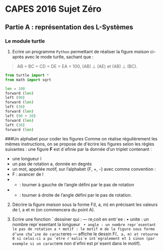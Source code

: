 ﻿# CAPES 2016 Sujet Zéro

## Partie A : représentation des L-Systèmes
### Le module turtle

1. Ecrire un programme `Python` permettant de réaliser la figure *maison* ci-après avec le mode turtle, sachant que :
>  AB = BC = CD = DE = EA = 100, (AB) ⊥ (AE) et (AB) ⊥ (BC).

```python
from turtle import *
from math import sqrt

len = 100
forward (len)
left (90)
forward (len)
left (30)    
forward (len)
left (90 + 30)
forward (len)
left (30)    
forward (len)
```

###Un alphabet pour coder les figures
Comme on réalise régulièrement les mêmes instructions, on se propose de d'écrire les figures selon les règles suivantes : une figure **F** est d´efinie par la donnée d’un triplet contenant :
- une longueur l
- un pas de rotation a, donnée en degrés
- un mot, appelée motif, sur l’alphabet {F, +, -} avec comme convention :
 - F : avancer de l
 - + : tourner à gauche de l’angle défini par le pas de rotation
 - - : tourner à droite de l’angle défini par le pas de rotation.


2. Décrire la figure *maison* sous la forme F(l, a, m) en précisant les valeurs de l, a et m (on commencera
du point A).

3. Ecrire une fonction ´ dessiner qui :
— re¸coit en entr´ee :
• unite : un nombre repr´esentant la longueur `
• angle : un nombre repr´esentant le pas de rotation a
• motif : le motif m de la figure sous forme d’une chaˆıne de caract`eres
— affiche le dessin F(`, a, m) et retourne 0 si celui-ci a pu ˆetre r´ealis´e int´egralement et 1 sinon (par
exemple si un caract`ere non d´efini est pr´esent dans le motif).
